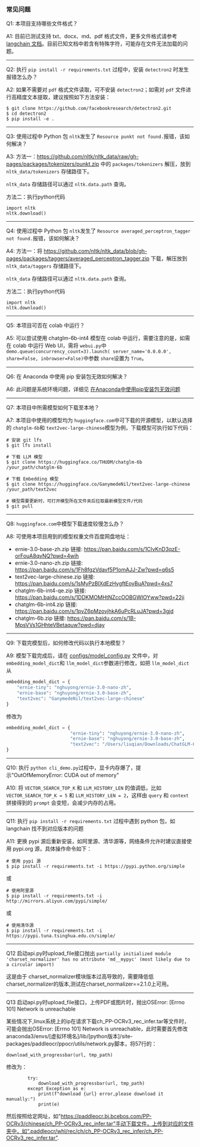 ### 常见问题

Q1: 本项目支持哪些文件格式？

A1: 目前已测试支持 txt、docx、md、pdf 格式文件，更多文件格式请参考 [langchain 文档](https://python.langchain.com/en/latest/modules/indexes/document_loaders/examples/unstructured_file.html)。目前已知文档中若含有特殊字符，可能存在文件无法加载的问题。

---

Q2: 执行 `pip install -r requirements.txt` 过程中，安装 `detectron2` 时发生报错怎么办？

A2: 如果不需要对 `pdf` 格式文件读取，可不安装 `detectron2`；如需对 `pdf` 文件进行高精度文本提取，建议按照如下方法安装：

```commandline
$ git clone https://github.com/facebookresearch/detectron2.git
$ cd detectron2
$ pip install -e .
```

---

Q3: 使用过程中 Python 包 `nltk`发生了 `Resource punkt not found.`报错，该如何解决？

A3: 方法一：https://github.com/nltk/nltk_data/raw/gh-pages/packages/tokenizers/punkt.zip 中的 `packages/tokenizers` 解压，放到  `nltk_data/tokenizers` 存储路径下。

`nltk_data` 存储路径可以通过 `nltk.data.path` 查询。

方法二：执行python代码

```
import nltk
nltk.download()
```

---

Q4: 使用过程中 Python 包 `nltk`发生了 `Resource averaged_perceptron_tagger not found.`报错，该如何解决？

A4: 方法一：将 https://github.com/nltk/nltk_data/blob/gh-pages/packages/taggers/averaged_perceptron_tagger.zip 下载，解压放到 `nltk_data/taggers` 存储路径下。

`nltk_data` 存储路径可以通过 `nltk.data.path` 查询。

方法二：执行python代码

```
import nltk
nltk.download()
```

---

Q5: 本项目可否在 colab 中运行？

A5: 可以尝试使用 chatglm-6b-int4 模型在 colab 中运行，需要注意的是，如需在 colab 中运行 Web UI，需将 `webui.py`中 `demo.queue(concurrency_count=3).launch( server_name='0.0.0.0', share=False, inbrowser=False)`中参数 `share`设置为 `True`。

---

Q6: 在 Anaconda 中使用 pip 安装包无效如何解决？

A6: 此问题是系统环境问题，详细见  [在Anaconda中使用pip安装包无效问题](在Anaconda中使用pip安装包无效问题.md)

---

Q7: 本项目中所需模型如何下载至本地？

A7: 本项目中使用的模型均为 `huggingface.com`中可下载的开源模型，以默认选择的 `chatglm-6b`和 `text2vec-large-chinese`模型为例，下载模型可执行如下代码：

```shell
# 安装 git lfs
$ git lfs install

# 下载 LLM 模型
$ git clone https://huggingface.co/THUDM/chatglm-6b /your_path/chatglm-6b

# 下载 Embedding 模型
$ git clone https://huggingface.co/GanymedeNil/text2vec-large-chinese /your_path/text2vec

# 模型需要更新时，可打开模型所在文件夹后拉取最新模型文件/代码
$ git pull
```

---

Q8: `huggingface.com`中模型下载速度较慢怎么办？

A8: 可使用本项目用到的模型权重文件百度网盘地址：

- ernie-3.0-base-zh.zip 链接: https://pan.baidu.com/s/1CIvKnD3qzE-orFouA8qvNQ?pwd=4wih
- ernie-3.0-nano-zh.zip 链接: https://pan.baidu.com/s/1Fh8fgzVdavf5P1omAJJ-Zw?pwd=q6s5
- text2vec-large-chinese.zip 链接: https://pan.baidu.com/s/1sMyPzBIXdEzHygftEoyBuA?pwd=4xs7
- chatglm-6b-int4-qe.zip 链接: https://pan.baidu.com/s/1DDKMOMHtNZccOOBGWIOYww?pwd=22ji
- chatglm-6b-int4.zip 链接: https://pan.baidu.com/s/1pvZ6pMzovjhkA6uPcRLuJA?pwd=3gjd
- chatglm-6b.zip 链接: https://pan.baidu.com/s/1B-MpsVVs1GHhteVBetaquw?pwd=djay

---

Q9: 下载完模型后，如何修改代码以执行本地模型？

A9: 模型下载完成后，请在 [configs/model_config.py](../configs/model_config.py) 文件中，对 `embedding_model_dict`和 `llm_model_dict`参数进行修改，如把 `llm_model_dict`从

```python
embedding_model_dict = {
    "ernie-tiny": "nghuyong/ernie-3.0-nano-zh",
    "ernie-base": "nghuyong/ernie-3.0-base-zh",
    "text2vec": "GanymedeNil/text2vec-large-chinese"
}
```

修改为

```python
embedding_model_dict = {
                        "ernie-tiny": "nghuyong/ernie-3.0-nano-zh",
                        "ernie-base": "nghuyong/ernie-3.0-base-zh",
                        "text2vec": "/Users/liuqian/Downloads/ChatGLM-6B/text2vec-large-chinese"
}
```

---

Q10: 执行 `python cli_demo.py`过程中，显卡内存爆了，提示"OutOfMemoryError: CUDA out of memory"

A10: 将 `VECTOR_SEARCH_TOP_K` 和 `LLM_HISTORY_LEN` 的值调低，比如 `VECTOR_SEARCH_TOP_K = 5` 和 `LLM_HISTORY_LEN = 2`，这样由 `query` 和 `context` 拼接得到的 `prompt` 会变短，会减少内存的占用。

---

Q11: 执行 `pip install -r requirements.txt` 过程中遇到 python 包，如 langchain 找不到对应版本的问题

A11: 更换 pypi 源后重新安装，如阿里源、清华源等，网络条件允许时建议直接使用 pypi.org 源，具体操作命令如下：

```shell
# 使用 pypi 源
$ pip install -r requirements.txt -i https://pypi.python.org/simple
```

或

```shell
# 使用阿里源
$ pip install -r requirements.txt -i http://mirrors.aliyun.com/pypi/simple/
```

或

```shell
# 使用清华源
$ pip install -r requirements.txt -i https://pypi.tuna.tsinghua.edu.cn/simple/
```

---

Q12 启动api.py时upload_file接口抛出 `partially initialized module 'charset_normalizer' has no attribute 'md__mypyc' (most likely due to a circular import)`

这是由于 charset_normalizer模块版本过高导致的，需要降低低charset_normalizer的版本,测试在charset_normalizer==2.1.0上可用。

---

Q13 启动api.py时upload_file接口，上传PDF或图片时，抛出OSError: [Errno 101] Network is unreachable

某些情况下,linux系统上的ip在请求下载ch_PP-OCRv3_rec_infer.tar等文件时，可能会抛出OSError: [Errno 101] Network is unreachable，此时需要首先修改anaconda3/envs/[虚拟环境名]/lib/[python版本]/site-packages/paddleocr/ppocr/utils/network.py脚本，将57行的：

```
download_with_progressbar(url, tmp_path)
```

修改为：

```
        try:
            download_with_progressbar(url, tmp_path)
        except Exception as e:
            print(f"download {url} error,please download it manually:")
            print(e)
```

然后按照给定网址，如"https://paddleocr.bj.bcebos.com/PP-OCRv3/chinese/ch_PP-OCRv3_rec_infer.tar"手动下载文件，上传到对应的文件夹中，如“.paddleocr/whl/rec/ch/ch_PP-OCRv3_rec_infer/ch_PP-OCRv3_rec_infer.tar”.
